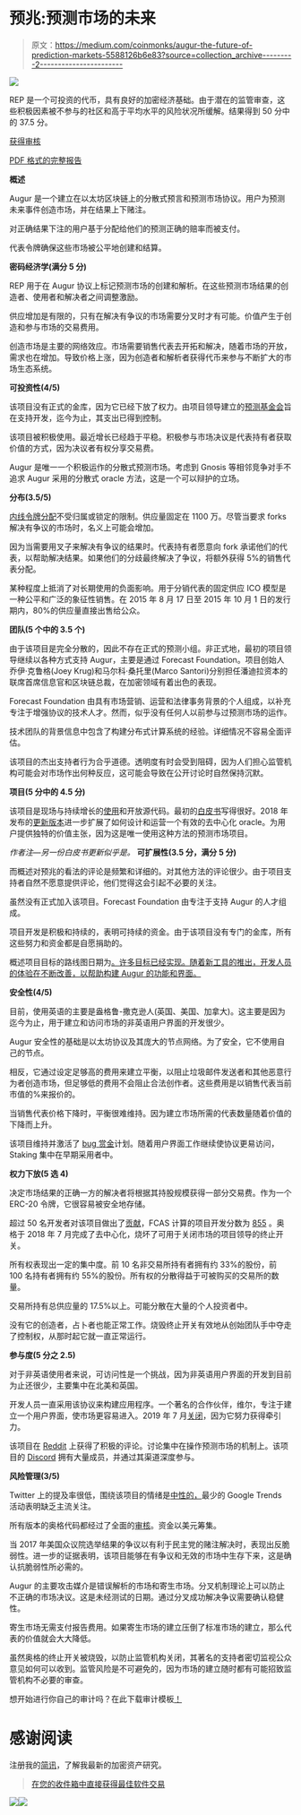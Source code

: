 # 预兆:预测市场的未来

> 原文：<https://medium.com/coinmonks/augur-the-future-of-prediction-markets-5588126b6e83?source=collection_archive---------2----------------------->

![](img/6fcf8f932817aaca68fbe4ac1f2a06ce.png)

REP 是一个可投资的代币，具有良好的加密经济基础。由于潜在的监管审查，这些积极因素被不参与的社区和高于平均水平的风险状况所缓解。结果得到 50 分中的 37.5 分。

[获得审核](http://cryptojungle.io/wp-content/uploads/2019/11/REP-Tear-Sheet.pdf)

[PDF 格式的完整报告](http://cryptojungle.io/wp-content/uploads/2019/11/REP-Report.pdf)

**概述**

Augur 是一个建立在以太坊区块链上的分散式预言和预测市场协议。用户为预测未来事件创造市场，并在结果上下赌注。

对正确结果下注的用户基于分配给他们的预测正确的赔率而被支付。

代表令牌确保这些市场被公平地创建和结算。

**密码经济学(满分 5 分)**

REP 用于在 Augur 协议上标记预测市场的创建和解析。在这些预测市场结果的创造者、使用者和解决者之间调整激励。

供应增加是有限的，只有在解决有争议的市场需要分叉时才有可能。价值产生于创造和参与市场的交易费用。

创造市场是主要的网络效应。市场需要销售代表去开拓和解决，随着市场的开放，需求也在增加。导致价格上涨，因为创造者和解析者获得代币来参与不断扩大的市场生态系统。

**可投资性(4/5)**

该项目没有正式的金库，因为它已经下放了权力。由项目领导建立的[预测基金会](https://messari.io/organization/forecast-foundation)旨在支持开发，迄今为止，其支出已得到控制。

该项目被积极使用。最近增长已经趋于平稳。积极参与市场决议是代表持有者获取价值的方式，因为决议者有权分享交易费。

Augur 是唯一一个积极运作的分散式预测市场。考虑到 Gnosis 等相邻竞争对手不追求 Augur 采用的分散式 oracle 方法，这是一个可以辩护的立场。

**分布(3.5/5)**

[内线令牌分配](https://messari.io/asset/augur#profile)不受归属或锁定的限制。供应量固定在 1100 万。尽管当要求 forks 解决有争议的市场时，名义上可能会增加。

因为当需要用叉子来解决有争议的结果时。代表持有者愿意向 fork 承诺他们的代表，以帮助解决结果。如果他们的分歧最终解决了争议，将额外获得 5%的销售代表分配。

某种程度上抵消了对长期使用的负面影响。用于分销代表的固定供应 ICO 模型是一种公平和广泛的象征性销售。在 2015 年 8 月 17 日至 2015 年 10 月 1 日的发行期内，80%的供应量直接出售给公众。

**团队(5 个中的 3.5 个)**

由于该项目是完全分散的，因此不存在正式的预测小组。非正式地，最初的项目领导继续以各种方式支持 Augur，主要是通过 Forecast Foundation。项目创始人乔伊·克鲁格(Joey Krug)和马尔科·桑托里(Marco Santori)分别担任潘迪拉资本的联席首席信息官和区块链总裁，在加密领域有着出色的表现。

Forecast Foundation 由具有市场营销、运营和法律事务背景的个人组成，以补充专注于增强协议的技术人才。然而，似乎没有任何人以前参与过预测市场的运作。

技术团队的背景信息中包含了构建分布式计算系统的经验。详细情况不容易全面评估。

该项目的杰出支持者行为合乎道德。透明度有时会受到阻碍，因为人们担心监管机构可能会对市场作出何种反应，这可能会导致在公开讨论时自然保持沉默。

**项目(5 分中的 4.5 分)**

该项目是现场与持续增长的[使用](https://newwebsite.coinmetrics.io/charts/#assets=rep_left=activeAddresses_zoom=1279324800000,1560729600000)和开放源代码。最初的[白皮书](http://www.smallake.kr/wp-content/uploads/2016/05/augur.pdf)写得很好。2018 年发布的[更新版本](https://www.augur.net/whitepaper.pdf)进一步扩展了如何设计和运营一个有效的去中心化 oracle。为用户提供独特的价值主张，因为这是唯一使用这种方法的预测市场项目。

*作者注—另一份白皮书更新似乎是。* **可扩展性(3.5 分，满分 5 分)**

而概述对预兆的看法的评论是频繁和详细的。对其他方法的评论很少。由于项目支持者自然不愿意提供评论，他们觉得这会引起不必要的关注。

虽然没有正式加入该项目。Forecast Foundation 由专注于支持 Augur 的人才组成。

项目开发是积极和持续的，表明可持续的资金。由于该项目没有专门的金库，所有这些努力和资金都是自愿捐助的。

概述项目目标的路线图日期为[。许多目标已经实现。随着新工具的推出，开发人员的体验在不断改善，以帮助构建 Augur 的功能和界面。](/@AugurProject/a-roadmap-for-augur-and-whats-next-930fe6c7f75a)

**安全性(4/5)**

目前，使用英语的主要是盎格鲁-撒克逊人(英国、美国、加拿大)。这主要是因为迄今为止，用于建立和访问市场的非英语用户界面的开发很少。

Augur 安全性的基础是以太坊协议及其庞大的节点网络。为了安全，它不使用自己的节点。

相反，它通过设定足够高的费用来建立平衡，以阻止垃圾邮件发送者和其他恶意行为者创造市场，但足够低的费用不会阻止合法创作者。这些费用是以销售代表当前市值的%来报价的。

当销售代表价格下降时，平衡很难维持。因为建立市场所需的代表数量随着价值的下降而上升。

该项目维持并激活了 [bug 赏金](https://www.augur.net/bounty/)计划。随着用户界面工作继续使协议更易访问，Staking 集中在早期采用者中。

**权力下放(5 选 4)**

决定市场结果的正确一方的解决者将根据其持股规模获得一部分交易费。作为一个 ERC-20 令牌，它很容易被安全地存储。

超过 50 名开发者对该项目做出了[贡献](https://github.com/AugurProject)，FCAS 计算的项目开发分数为 [855](https://app.flipsidecrypto.com/tracker/tokens) 。奥格于 2018 年 7 月完成了去中心化，烧坏了可用于关闭市场的项目领导的终止开关。

所有权表现出一定的集中度。前 10 名非交易所持有者拥有约 33%的股份，前 100 名持有者拥有约 55%的股份。所有权的分散得益于可被购买的交易所的数量。

交易所持有总供应量的 17.5%以上。可能分散在大量的个人投资者中。

没有它的创造者，占卜者也能正常工作。烧毁终止开关有效地从创始团队手中夺走了控制权，从那时起它就一直正常运行。

**参与度(5 分之 2.5)**

对于非英语使用者来说，可访问性是一个挑战，因为非英语用户界面的开发到目前为止还很少，主要集中在北美和英国。

开发人员一直采用该协议来构建应用程序。一个著名的合作伙伴，维尔，专注于建立一个用户界面，使市场更容易进入。2019 年 7 月[关闭](https://finance.yahoo.com/news/prediction-markets-platform-veil-shutting-102554994.html)，因为它努力获得牵引力。

该项目在 [Reddit](https://reddit.com/r/Augur) 上获得了积极的评论。讨论集中在操作预测市场的机制上。该项目的 [Discord](http://invite.augur.net/) 拥有大量成员，并通过其渠道深度参与。

**风险管理(3/5)**

Twitter 上的提及率很低，围绕该项目的情绪是[中性的，](https://thetie.io/coin-detail/REP.X)最少的 Google Trends 活动表明缺乏主流关注。

所有版本的奥格代码都经过了全面的[审核](https://github.com/AugurProject/augur-audits)。资金以美元筹集。

当 2017 年美国众议院选举结果的争议以有利于民主党的赌注解决时，表现出反脆弱性。进一步的证据表明，该项目能够在有争议和无效的市场中生存下来，这是确认抗脆弱性所必需的。

Augur 的主要攻击媒介是错误解析的市场和寄生市场。分叉机制理论上可以防止不正确的市场决议。这是未经测试的日期。通过分叉成功解决争议需要确认稳健性。

寄生市场无需支付报告费用。如果寄生市场的建立压倒了标准市场的建立，那么代表的价值就会大大降低。

虽然奥格的终止开关被烧毁，以防止监管机构关闭，其著名的支持者密切监视公众意见如何可以收到。监管风险是不可避免的，因为市场的建立随时都有可能招致监管机构不必要的审查。

想开始进行你自己的审计吗？在此下载审计模板[！](http://cryptojungle.io/wp-content/uploads/2019/10/CryptoJungle-Audit-Template.xlsx)

# 感谢阅读

注册我的[简讯](http://mpower365.com/newsletter-sign-up/)，了解我最新的加密资产研究。

> [在您的收件箱中直接获得最佳软件交易](https://coincodecap.com/?utm_source=coinmonks)

[![](img/7c0b3dfdcbfea594cc0ae7d4f9bf6fcb.png)](https://coincodecap.com/?utm_source=coinmonks)[![](img/e9dbce386c4f90837b5db529a4c87766.png)](https://coincodecap.com)
